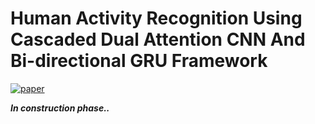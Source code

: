 # Human Activity Recognition Using Cascaded Dual Attention CNN And Bi-directional GRU Framework 
[![paper](https://img.shields.io/badge/MDPI|J.Imaging-Paper-%3CCOLOR%3E.svg)](https://www.mdpi.com/2313-433X/9/7/130)


***In construction phase..***
